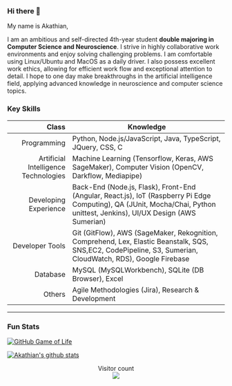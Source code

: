 ### Hi there 👋
My name is Akathian,
<!--
**Akathian/Akathian** is a ✨ _special_ ✨ repository because its `README.md` (this file) appears on your GitHub profile.

Here are some ideas to get you started:

- 🔭 I’m currently working on ...
- 🌱 I’m currently learning ...
- 👯 I’m looking to collaborate on ...
- 🤔 I’m looking for help with ...
- 💬 Ask me about ...
- 📫 How to reach me: ...
- 😄 Pronouns: ...
- ⚡ Fun fact: ...
-->


I am an ambitious and self-directed 4th-year student <b>double majoring in Computer Science and Neuroscience</b>. I strive in highly collaborative work environments and enjoy solving challenging problems. I am comfortable using Linux/Ubuntu and MacOS as a daily driver. I also possess excellent work ethics, allowing for efficient work flow and exceptional attention to detail. I hope to one day make breakthroughs in the artificial intelligence field, applying advanced knowledge in neuroscience and computer science topics.

### Key Skills
|                                                                 Class | Knowledge                                                                                                                                                                  |
|----------------------------------------------------------------------:|----------------------------------------------------------------------------------------------------------------------------------------------------------------------------|
|                                                           Programming | Python, Node.js/JavaScript, Java, TypeScript, JQuery, CSS, C                                                                                                               |
|                                  Artificial Intelligence Technologies | Machine Learning (Tensorflow, Keras, AWS SageMaker), Computer Vision (OpenCV, Darkflow, Mediapipe)                                                                         |
|                                                 Developing Experience | Back-End (Node.js, Flask), Front-End (Angular, React.js), IoT (Raspberry Pi Edge Computing), QA (JUnit, Mocha/Chai, Python unittest, Jenkins), UI/UX Design (AWS Sumerian) |
|                                                       Developer Tools | Git (GitFlow), AWS (SageMaker, Rekognition, Comprehend, Lex, Elastic Beanstalk, SQS, SNS,EC2, CodePipeline, S3, Sumerian, CloudWatch, RDS), Google Firebase                |
|                                                              Database | MySQL (MySQLWorkbench), SQLite (DB Browser), Excel                                                                                                                         |
|                                                                Others | Agile Methodologies (Jira), Research & Development                                                                                                                         |

<hr>

### Fun Stats

[![GitHub Game of Life](https://github4life.herokuapp.com/ethomson.gif?z=6)](https://github4life.herokuapp.com/Akathian)

[![Akathian's github stats](https://github-readme-stats.vercel.app/api?username=Akathian)](https://github.com/anuraghazra/github-readme-stats)

<p align="center"> 
  Visitor count<br>
  <img src="https://profile-counter.glitch.me/Akathian/count.svg" />
</p>
